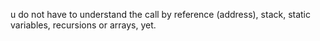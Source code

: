 
u do not have to understand the call by reference (address), stack, static variables, recursions or arrays, yet.
